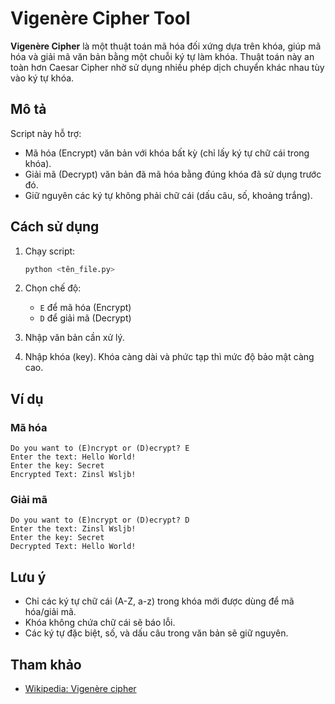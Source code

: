 # Vigenère Cipher Tool

**Vigenère Cipher** là một thuật toán mã hóa đối xứng dựa trên khóa, giúp mã hóa và giải mã văn bản bằng một chuỗi ký tự làm khóa. Thuật toán này an toàn hơn Caesar Cipher nhờ sử dụng nhiều phép dịch chuyển khác nhau tùy vào ký tự khóa.

## Mô tả
Script này hỗ trợ:
- Mã hóa (Encrypt) văn bản với khóa bất kỳ (chỉ lấy ký tự chữ cái trong khóa).
- Giải mã (Decrypt) văn bản đã mã hóa bằng đúng khóa đã sử dụng trước đó.
- Giữ nguyên các ký tự không phải chữ cái (dấu câu, số, khoảng trắng).

## Cách sử dụng

1. Chạy script:
    ```bash
    python <tên_file.py>
    ```

2. Chọn chế độ:
    - `E` để mã hóa (Encrypt)
    - `D` để giải mã (Decrypt)

3. Nhập văn bản cần xử lý.

4. Nhập khóa (key). Khóa càng dài và phức tạp thì mức độ bảo mật càng cao.

## Ví dụ

### Mã hóa
```
Do you want to (E)ncrypt or (D)ecrypt? E
Enter the text: Hello World!
Enter the key: Secret
Encrypted Text: Zinsl Wsljb!
```

### Giải mã
```
Do you want to (E)ncrypt or (D)ecrypt? D
Enter the text: Zinsl Wsljb!
Enter the key: Secret
Decrypted Text: Hello World!
```

## Lưu ý
- Chỉ các ký tự chữ cái (A-Z, a-z) trong khóa mới được dùng để mã hóa/giải mã.
- Khóa không chứa chữ cái sẽ báo lỗi.
- Các ký tự đặc biệt, số, và dấu câu trong văn bản sẽ giữ nguyên.

## Tham khảo
- [Wikipedia: Vigenère cipher](https://en.wikipedia.org/wiki/Vigen%C3%A8re_cipher)

